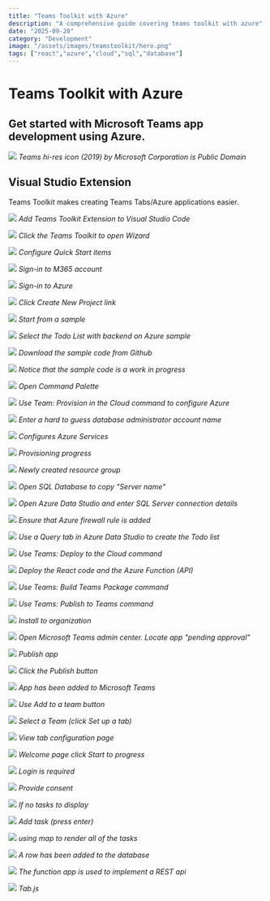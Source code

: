 ```yaml
---
title: "Teams Toolkit with Azure"
description: "A comprehensive guide covering teams toolkit with azure"
date: "2025-09-20"
category: "Development"
image: "/assets/images/teamstoolkit/hero.png"
tags: ["react","azure","cloud","sql","database"]
---
```


# Teams Toolkit with Azure

## Get started with Microsoft Teams app development using Azure.

![](/assets/images/teamstoolkit/teams-hi-res-icon-2019.svg)
*Teams hi-res icon (2019) by Microsoft Corporation is Public Domain*


## Visual Studio Extension

Teams Toolkit makes creating Teams Tabs/Azure applications easier.

![](/assets/images/teamstoolkit/screen-shot-2021-05-29-at-5.12.18-pm-1836x824.png)
*Add Teams Toolkit Extension to Visual Studio Code*

![](/assets/images/teamstoolkit/screen-shot-2021-05-29-at-3.47.21-pm-294x84.png)
*Click the Teams Toolkit to open Wizard*

![](/assets/images/teamstoolkit/screen-shot-2021-05-29-at-3.48.08-pm-1468x1114.png)
*Configure Quick Start items*

![](/assets/images/teamstoolkit/screen-shot-2021-05-29-at-3.49.16-pm-748x282.png)
*Sign-in to M365 account*

![](/assets/images/teamstoolkit/screen-shot-2021-05-29-at-3.49.23-pm-734x276.png)
*Sign-in to Azure*

![](/assets/images/teamstoolkit/screen-shot-2021-05-29-at-3.49.33-pm-726x330.png)
*Click Create New Project link*

![](/assets/images/teamstoolkit/screen-shot-2021-05-29-at-3.49.49-pm-1264x352.png)
*Start from a sample*

![](/assets/images/teamstoolkit/screen-shot-2021-05-29-at-3.50.08-pm-1226x514.png)
*Select the Todo List with backend on Azure sample*

![](/assets/images/teamstoolkit/screen-shot-2021-05-29-at-3.52.34-pm-534x552.png)
*Download the sample code from Github*

![](/assets/images/teamstoolkit/screen-shot-2021-05-29-at-3.53.04-pm-1334x464.png)
*Notice that the sample code is a work in progress*

![](/assets/images/teamstoolkit/screen-shot-2021-05-29-at-3.54.00-pm-574x124.png)
*Open Command Palette*

![](/assets/images/teamstoolkit/screen-shot-2021-05-29-at-3.54.51-pm-1240x160.png)
*Use Team: Provision in the Cloud command to configure Azure*

![](/assets/images/teamstoolkit/screen-shot-2021-05-29-at-3.55.24-pm-1252x210.png)
*Enter a hard to guess database administrator account name*

![](/assets/images/teamstoolkit/screen-shot-2021-05-29-at-3.56.06-pm-530x780.png)
*Configures Azure Services*

![](/assets/images/teamstoolkit/screen-shot-2021-05-29-at-3.56.20-pm-970x336.png)
*Provisioning progress*

![](/assets/images/teamstoolkit/screen-shot-2021-05-29-at-4.09.03-pm-1836x1083.png)
*Newly created resource group*

![](/assets/images/teamstoolkit/screen-shot-2021-05-29-at-4.09.28-pm-1718x670.png)
*Open SQL Database to copy "Server name"*

![](/assets/images/teamstoolkit/screen-shot-2021-05-29-at-4.10.16-pm-992x834.png)
*Open Azure Data Studio and enter SQL Server connection details*

![](/assets/images/teamstoolkit/screen-shot-2021-05-29-at-4.10.32-pm-998x838.png)
*Ensure that Azure firewall rule is added*

![](/assets/images/teamstoolkit/screen-shot-2021-05-29-at-4.12.32-pm-1102x714.png)
*Use a Query tab in Azure Data Studio to create the Todo list*

![](/assets/images/teamstoolkit/screen-shot-2021-05-29-at-4.19.44-pm-1234x158.png)
*Use Teams: Deploy to the Cloud command*

![](/assets/images/teamstoolkit/screen-shot-2021-05-29-at-4.19.52-pm-1248x264.png)
*Deploy the React code and the Azure Function (API)*

![](/assets/images/teamstoolkit/screen-shot-2021-05-29-at-4.23.48-pm-1258x166.png)
*Use Teams: Build Teams Package command*

![](/assets/images/teamstoolkit/screen-shot-2021-05-29-at-4.25.03-pm-1242x164.png)
*Use Teams: Publish to Teams command*

![](/assets/images/teamstoolkit/screen-shot-2021-05-29-at-4.25.13-pm-1230x334.png)
*Install to organization*

![](/assets/images/teamstoolkit/screen-shot-2021-05-29-at-4.26.40-pm-1836x903.png)
*Open Microsoft Teams admin center. Locate app "pending approval"*

![](/assets/images/teamstoolkit/screen-shot-2021-05-29-at-4.26.58-pm-1484x896.png)
*Publish app*

![](/assets/images/teamstoolkit/screen-shot-2021-05-29-at-4.27.08-pm-1210x510.png)
*Click the Publish button*

![](/assets/images/teamstoolkit/screen-shot-2021-05-29-at-4.28.34-pm-682x388.png)
*App has been added to Microsoft Teams*

![](/assets/images/teamstoolkit/screen-shot-2021-05-29-at-4.29.15-pm-1188x616.png)
*Use Add to a team button*

![](/assets/images/teamstoolkit/screen-shot-2021-05-29-at-4.29.28-pm-1262x714.png)
*Select a Team (click Set up a tab)*

![](/assets/images/teamstoolkit/screen-shot-2021-05-29-at-4.29.55-pm-1224x1230.png)
*View tab configuration page*

![](/assets/images/teamstoolkit/screen-shot-2021-05-29-at-4.30.25-pm-920x510.png)
*Welcome page click Start to progress*

![](/assets/images/teamstoolkit/screen-shot-2021-05-29-at-4.30.56-pm-912x590.png)
*Login is required*

![](/assets/images/teamstoolkit/screen-shot-2021-05-29-at-4.31.12-pm-876x972.png)
*Provide consent*

![](/assets/images/teamstoolkit/screen-shot-2021-05-29-at-4.31.30-pm-1836x1357.png)
*If no tasks to display*

![](/assets/images/teamstoolkit/screen-shot-2021-05-29-at-4.32.02-pm-1740x328.png)
*Add task (press enter)*

![](/assets/images/teamstoolkit/screen-shot-2021-05-29-at-4.32.16-pm-1758x462.png)
*using map to render all of the tasks*

![](/assets/images/teamstoolkit/screen-shot-2021-05-29-at-4.35.11-pm-1836x977.png)
*A row has been added to the database*

![](/assets/images/teamstoolkit/screen-shot-2021-05-29-at-4.42.13-pm-1836x1181.png)
*The function app is used to implement a REST api*

![](/assets/images/teamstoolkit/screen-shot-2021-05-29-at-4.45.25-pm-1836x1182.png)
*Tab.js*
